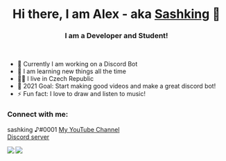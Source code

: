 <h1 align="center">Hi there, I am Alex - aka <a href="https://www.youtube.com/channel/UCuy4Q-mmXH6LodRExXvVGLw">Sashking</a> 👋</h1>
<h3 align="center">I am a Developer and Student!</h1>
<br>

- 🔭 Currently I am working on a Discord Bot
- 🌱 I am learning new things all the time
- 👨‍🎓 I live in Czech Republic
- 💫 2021 Goal: Start making good videos and make a great discord bot!
- ⚡ Fun fact: I love to draw and listen to music!

### Connect with me:
sashking ♪#0001
[My YouTube Channel](https://www.youtube.com/channel/UCuy4Q-mmXH6LodRExXvVGLw)
</br>
[Discord server](https://discord.gg/ruH6f74Cjd)
</br>

<a href="https://github.com/anuraghazra/github-readme-stats">
  <img align="left" src="https://github-readme-stats.vercel.app/api?username=sashking&show_icons=true&hide_border=true&theme=radical" />
</a>
<a href="https://github.com/anuraghazra/github-readme-stats">
  <img align="left" src="https://github-readme-stats.vercel.app/api/top-langs/?username=sashking&show_icons=true&hide_border=true&layout=compact&theme=radical" />
</a>